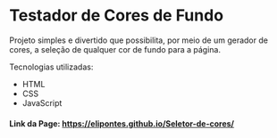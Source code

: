 # Testador de Cores de Fundo
 
Projeto simples e divertido que possibilita, por meio de um gerador de cores, a seleção de qualquer cor de fundo para a página.

Tecnologias utilizadas:
- HTML
- CSS
- JavaScript

#### Link da Page: https://elipontes.github.io/Seletor-de-cores/ 
